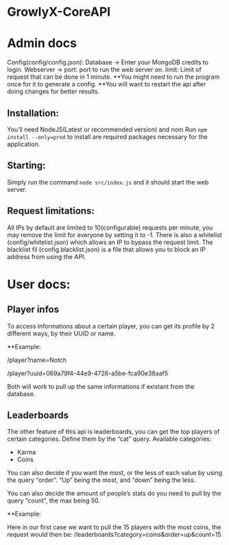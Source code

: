 # GrowlyX-CoreAPI

Admin docs
===========
Config(config/config.json): 
Database -> Enter your MongoDB credits to login.
Webserver -> 
	port: port to run the web server on.
	limit: Limit of request that can be done in 1 minute.
**You might need to run the program once for it to generate a config.
**You will want to restart the api after doing changes for better results.

Installation:
-------------
You’ll need NodeJS(Latest or recommended version) and nom
Run `npm install --only=prod` to install are required packages necessary for the application.

Starting:
---------
Simply run the command `node src/index.js` and it should start the web server.

Request limitations:
--------------------
All IPs by default are limited to 10(configurable) requests per minute, you may remove the limit for everyone by setting it to -1.
There is also a whitelist (config/whitelist.json) which allows an IP to bypass the request limit.
The blacklist fil (config.blacklist.json) is a file that allows you to block an IP address from using the API.

User docs:
==========

Player infos
------------

To access informations about a certain player, you can get its profile by 2 different ways, by their UUID or name.

**Example:

<url>/player?name=Notch

<url>/player?uuid=069a79f4-44e9-4726-a5be-fca90e38aaf5

Both will work to pull up the same informations if existant from the database.

Leaderboards
------------

The other feature of this api is leaderboards, you can get the top players of certain categories. Define them by the “cat” query.
Available categories:
- Karma
- Coins

You can also decide if you want the most, or the less of each value by using the query “order”. “Up” being the most, and “down” being the less.

You can also decide the amount of people’s stats do you need to pull by the query “count”, the max being 50.

**Example:

Here in our first case we want to pull the 15 players with the most coins, the request would then be:
<url>/leaderboards?category=coins&order=up&count=15

